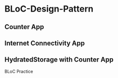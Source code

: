 # BLoC-Design-Pattern

## Counter App

## Internet Connectivity App

## HydratedStorage with Counter App
BLoC Practice
